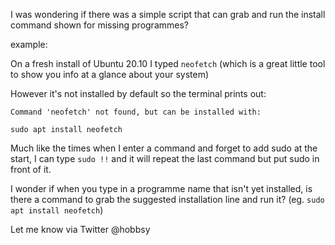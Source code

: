 I was wondering if there was a simple script that can grab and run the install command shown for missing programmes?


example:

On a fresh install of Ubuntu 20.10 I typed ``neofetch`` (which is a great little tool to show you info at a glance about your system)

However it's not installed by default so the terminal prints out:

```
Command 'neofetch' not found, but can be installed with:

sudo apt install neofetch
```

Much like the times when I enter a command and forget to add sudo at the start, I can type ``sudo !!`` and it will repeat the last command but put sudo in front of it.

I wonder if when you type in a programme name that isn't yet installed, is there a command to grab the suggested installation line and run it? (eg. ``sudo apt install neofetch``)

Let me know via Twitter @hobbsy
